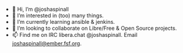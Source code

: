 - 👋 Hi, I’m @joshaspinall
- 👀 I’m interested in (too) many things.
- 🌱 I’m currently learning ansible & jenkins.
- 💞️ I’m looking to collaborate on Libre/Free & Open Source projects.
- 📫 Find me on IRC libera.chat @joshaspinall.  Email joshaspinall@ember.fsf.org.

<!---
joshaspinall/joshaspinall is a ✨ special ✨ repository because its `README.md` (this file) appears on your GitHub profile.
You can click the Preview link to take a look at your changes.
--->
